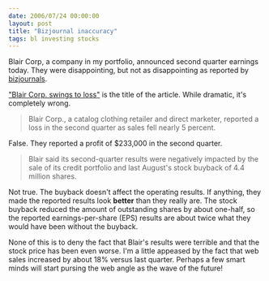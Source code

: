 ```yaml
---
date: 2006/07/24 00:00:00
layout: post
title: "Bizjournal inaccuracy"
tags: bl investing stocks
---
```


Blair Corp, a company in my portfolio, announced second quarter earnings today. They were disappointing, but not as disappointing as reported by [bizjournals](http://www.bizjournals.com).

["Blair Corp. swings to loss"](http://biz.yahoo.com/bizj/060724/1320068.html) is the title of the article. While dramatic, it's completely wrong.

> Blair Corp., a catalog clothing retailer and direct marketer, reported a loss in the second quarter as sales fell nearly 5 percent.

False. They reported a profit of $233,000 in the second quarter.

> Blair said its second-quarter results were negatively impacted by the sale of its credit portfolio and last August's stock buyback of 4.4 million shares.

Not true. The buyback doesn't affect the operating results. If anything, they made the reported results look **better** than they really are. The stock buyback reduced the amount of outstanding shares by about one-half, so the reported earnings-per-share (EPS) results are about twice what they would have been without the buyback.

None of this is to deny the fact that Blair's results were terrible and that the stock price has been even worse. I'm a little appeased by the fact that web sales increased by about 18% versus last quarter. Perhaps a few smart minds will start pursing the web angle as the wave of the future!
